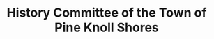 ---
layout: repo
title: "History Committee of the Town of Pine Knoll Shores"
id: 4593
permalink: repos/4593/
---